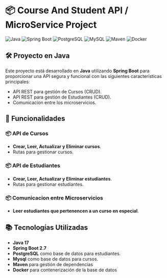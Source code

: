 
# 📦 Course And Student API / MicroService Project

![Java](https://img.shields.io/badge/Java-17-blue.svg) ![Spring Boot](https://img.shields.io/badge/Spring%20Boot-2.7-green.svg) ![PostgreSQL](https://img.shields.io/badge/PostgreSQL-15-blue.svg) ![MySQL](https://img.shields.io/badge/MySQL-8.0-blue.svg) ![Maven](https://img.shields.io/badge/Maven-3.8.6-C71A36.svg) ![Docker](https://img.shields.io/badge/Docker-20.10-blue.svg)

## 🛠️ Proyecto en Java

Este proyecto está desarrollado en **Java** utilizando **Spring Boot** para proporcionar una API segura y funcional con las siguientes características principales:

- API REST para gestión de Cursos (CRUD).
- API REST para gestión de Estudiantes (CRUD).
- Comunicacion entre los microservicios.
  
## 🚀 Funcionalidades

### 📦 API de Cursos
- **Crear, Leer, Actualizar y Eliminar cursos**.
- Rutas para gestionar cursos.

### 📦 API de Estudiantes
- **Crear, Leer, Actualizar y Eliminar estudiantes**.
- Rutas para gestionar estudiantes.

### 📦 Comunicacion entre Microservicios
- **Leer estudiantes que pertenencen a un curso en especial**.

## 📚 Tecnologías Utilizadas
- **Java 17**
- **Spring Boot 2.7**
- **PostgreSQL** como base de datos para estudiantes.
- **Mysql** como base de datos para cursos.
- **Maven** para gestión de dependencias
- **Docker** para contenerización de la base de datos
